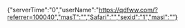 {"serverTime":"0","userName":"https://qdfww.com/?referrer=100040","masT":"","Safari":"","sexid":"1","masl":""}
